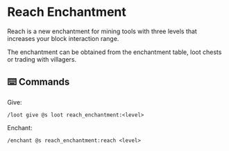 # Reach Enchantment

Reach is a new enchantment for mining tools with three levels that increases your block interaction range.

The enchantment can be obtained from the enchantment table, loot chests or trading with villagers.

## ⌨️ Commands

Give:

```mcfunction
/loot give @s loot reach_enchantment:<level>
```

Enchant:

```mcfunction
/enchant @s reach_enchantment:reach <level>
```
